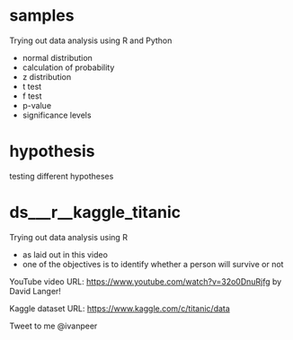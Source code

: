# samples
Trying out data analysis using R and Python
- normal distribution
- calculation of probability
- z distribution
- t test
- f test
- p-value
- significance levels


# hypothesis
testing different hypotheses 

# ds___r__kaggle_titanic
Trying out data analysis using R
- as laid out in this video
- one of the objectives is to identify whether a person will survive or not

YouTube video URL: https://www.youtube.com/watch?v=32o0DnuRjfg by David Langer!

Kaggle dataset URL: https://www.kaggle.com/c/titanic/data

Tweet to me @ivanpeer
